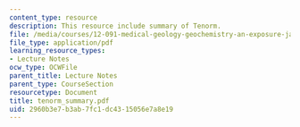 ```yaml
---
content_type: resource
description: This resource include summary of Tenorm.
file: /media/courses/12-091-medical-geology-geochemistry-an-exposure-january-iap-2006/2960b3e7b3ab7fc1dc4315056e7a8e19_tenorm_summary.pdf
file_type: application/pdf
learning_resource_types:
- Lecture Notes
ocw_type: OCWFile
parent_title: Lecture Notes
parent_type: CourseSection
resourcetype: Document
title: tenorm_summary.pdf
uid: 2960b3e7-b3ab-7fc1-dc43-15056e7a8e19
---
```


